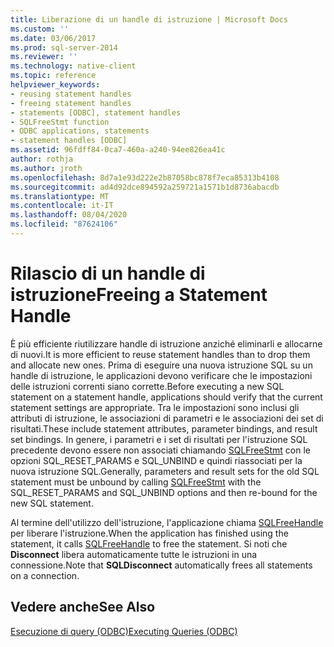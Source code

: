 ```yaml
---
title: Liberazione di un handle di istruzione | Microsoft Docs
ms.custom: ''
ms.date: 03/06/2017
ms.prod: sql-server-2014
ms.reviewer: ''
ms.technology: native-client
ms.topic: reference
helpviewer_keywords:
- reusing statement handles
- freeing statement handles
- statements [ODBC], statement handles
- SQLFreeStmt function
- ODBC applications, statements
- statement handles [ODBC]
ms.assetid: 96fdff84-0ca7-460a-a240-94ee826ea41c
author: rothja
ms.author: jroth
ms.openlocfilehash: 8d7a1e93d222e2b87058bc878f7eca85313b4108
ms.sourcegitcommit: ad4d92dce894592a259721a1571b1d8736abacdb
ms.translationtype: MT
ms.contentlocale: it-IT
ms.lasthandoff: 08/04/2020
ms.locfileid: "87624106"
---
```

# <a name="freeing-a-statement-handle"></a><span data-ttu-id="91846-102">Rilascio di un handle di istruzione</span><span class="sxs-lookup"><span data-stu-id="91846-102">Freeing a Statement Handle</span></span>
  <span data-ttu-id="91846-103">È più efficiente riutilizzare handle di istruzione anziché eliminarli e allocarne di nuovi.</span><span class="sxs-lookup"><span data-stu-id="91846-103">It is more efficient to reuse statement handles than to drop them and allocate new ones.</span></span> <span data-ttu-id="91846-104">Prima di eseguire una nuova istruzione SQL su un handle di istruzione, le applicazioni devono verificare che le impostazioni delle istruzioni correnti siano corrette.</span><span class="sxs-lookup"><span data-stu-id="91846-104">Before executing a new SQL statement on a statement handle, applications should verify that the current statement settings are appropriate.</span></span> <span data-ttu-id="91846-105">Tra le impostazioni sono inclusi gli attributi di istruzione, le associazioni di parametri e le associazioni dei set di risultati.</span><span class="sxs-lookup"><span data-stu-id="91846-105">These include statement attributes, parameter bindings, and result set bindings.</span></span> <span data-ttu-id="91846-106">In genere, i parametri e i set di risultati per l'istruzione SQL precedente devono essere non associati chiamando [SQLFreeStmt](../native-client-odbc-api/sqlfreestmt.md) con le opzioni SQL_RESET_PARAMS e SQL_UNBIND e quindi riassociati per la nuova istruzione SQL.</span><span class="sxs-lookup"><span data-stu-id="91846-106">Generally, parameters and result sets for the old SQL statement must be unbound by calling [SQLFreeStmt](../native-client-odbc-api/sqlfreestmt.md) with the SQL_RESET_PARAMS and SQL_UNBIND options and then re-bound for the new SQL statement.</span></span>  
  
 <span data-ttu-id="91846-107">Al termine dell'utilizzo dell'istruzione, l'applicazione chiama [SQLFreeHandle](../native-client-odbc-api/sqlfreehandle.md) per liberare l'istruzione.</span><span class="sxs-lookup"><span data-stu-id="91846-107">When the application has finished using the statement, it calls [SQLFreeHandle](../native-client-odbc-api/sqlfreehandle.md) to free the statement.</span></span> <span data-ttu-id="91846-108">Si noti che **Disconnect** libera automaticamente tutte le istruzioni in una connessione.</span><span class="sxs-lookup"><span data-stu-id="91846-108">Note that **SQLDisconnect** automatically frees all statements on a connection.</span></span>  
  
## <a name="see-also"></a><span data-ttu-id="91846-109">Vedere anche</span><span class="sxs-lookup"><span data-stu-id="91846-109">See Also</span></span>  
 [<span data-ttu-id="91846-110">Esecuzione di query &#40;ODBC&#41;</span><span class="sxs-lookup"><span data-stu-id="91846-110">Executing Queries &#40;ODBC&#41;</span></span>](executing-queries-odbc.md)  
  
  
